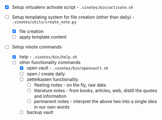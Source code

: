 - [x] Setup virtualenv activate script - `.vinotes/bin/activate.sh`

- [ ] Setup templating system for file creation (other than daily) - `.vinotes/utils/create_note.py`
  - [x] file creation
  - [ ] apply template content

- [ ] Setup vinote commands 
  - [x] help - `.vinotes/bin/help.sh`
  - [ ] other functionality commands 
    - [x] open vault - `.vinotes/bin/openvault.sh`
    - [ ] open / create daily 
    - [ ] zettelkasten functionality
      - [ ] fleeting notes - on the fly, raw data
      - [ ] literature notes - from books, articles, web, distill the quotes and information 
      - [ ] permanent notes - interpret the above two into a single idea in our own words
    - [ ] backup vault 
